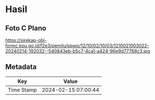 # Hasil

## Foto C Plano

https://sirekap-obj-formc.kpu.go.id/f2e3/pemilu/ppwp/12/10/02/10/03/1210021003022-20240214-192032--540843eb-b5c7-4ca1-a424-96e9d77768c3.jpg


## Metadata

| Key        | Value               |
| ---------- | ------------------- |
| Time Stamp | 2024-02-15 07:00:44 |



